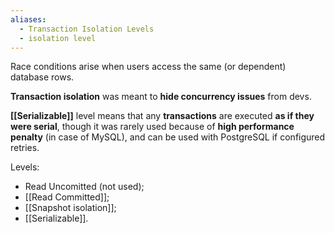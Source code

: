 ```yaml
---
aliases:
  - Transaction Isolation Levels
  - isolation level
---
```

Race conditions arise when users access the same (or dependent) database rows. 

**Transaction isolation** was meant to **hide concurrency issues** from devs. 

**[[Serializable]]** level means that any **transactions** are executed **as if they were serial**, though it was rarely used because of 
**high performance penalty** (in case of MySQL), and can be used with PostgreSQL if configured retries.

Levels:
- Read Uncomitted (not used);
- [[Read Committed]];
- [[Snapshot isolation]];
- [[Serializable]].
